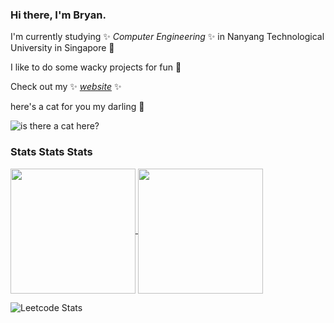 ### Hi there, I'm Bryan.

I'm currently studying ✨ _Computer Engineering_ ✨ in Nanyang Technological University in Singapore 🏫

I like to do some wacky projects for fun 🥴

Check out my ✨ _[website](https://bryanluwz.github.io)_ ✨

here's a cat for you my darling 💖

![is there a cat here?](https://cataas.com/cat/gif)

### Stats Stats Stats

<a href="https://github.com/bryanluwz">
  <img height=200 align="center" src="https://github-readme-stats.vercel.app/api?username=bryanluwz&show_icons=true&hide=stars&hide_rank=true" />
</a>
<a href="https://github.com/bryanluwz">
  <img height=200 align="center" src="https://github-readme-stats.vercel.app/api/top-langs/?username=bryanluwz&size_weight=0.5&count_weight=0.5&layout=compact&hide=assembly,batchfile,vhdl,makefile,tcl,shell&langs_count=8" />
</a>

![Leetcode Stats](https://leetcard.jacoblin.cool/bryanluwz)

<!--
**bryanluwz/bryanluwz** is a ✨ _special_ ✨ repository because its `README.md` (this file) appears on your GitHub profile.

Here are some ideas to get you started:

- 🔭 I’m currently working on ...
- 🌱 I’m currently learning ...
- 👯 I’m looking to collaborate on ...
- 🤔 I’m looking for help with ...
- 💬 Ask me about ...
- 📫 How to reach me: ...
- 😄 Pronouns: ...
- ⚡ Fun fact: ...
-->
